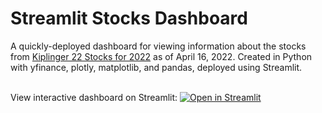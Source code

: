 # Streamlit Stocks Dashboard


A quickly-deployed dashboard for viewing information about the stocks from [Kiplinger 22 Stocks for 2022](https://www.kiplinger.com/investing/stocks/stocks-to-buy/603893/22-best-stocks-to-buy-for-2022) as of April 16, 2022. Created in Python with yfinance, plotly, matplotlib, and pandas, deployed using Streamlit.<br /><br />

View interactive dashboard on Streamlit: [![Open in Streamlit](https://static.streamlit.io/badges/streamlit_badge_black_white.svg)](https://al-khali-steamlit-dashboard-stocks-zprkif.streamlitapp.com/)


